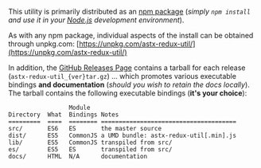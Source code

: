 This utility is primarily distributed as an [npm
package](https://www.npmjs.com/package/astx-redux-util) (*simply `npm
install` and use it in your [Node.js](https://nodejs.org/en/)
development environment*).

As with any npm package, individual aspects of the install can be
obtained through unpkg.com:
[https://unpkg.com/astx-redux-util/](https://unpkg.com/astx-redux-util/)

In addition, the [GitHub Releases
Page](https://github.com/KevinAst/astx-redux-util/releases) contains a
tarball for each release (`astx-redux-util_{ver}tar.gz`) ... which
promotes various executable bindings **and documentation** (*should
you wish to retain the docs locally*).  The tarball contains the
following executable bindings (**it's your choice**):

```
                 Module
Directory  What  Bindings Notes
=========  ====  ======== ======================================
src/       ES6   ES       the master source
dist/      ES5   CommonJS a UMD bundle: astx-redux-util[.min].js
lib/       ES5   CommonJS transpiled from src/
es/        ES5   ES       transpiled from src/
docs/      HTML  N/A      documentation
```

